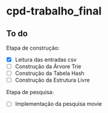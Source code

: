 # cpd-trabalho_final

## To do
Etapa de construção:
- [x] Leitura das entradas csv
- [ ] Construção da Árvore Trie
- [ ] Construção da Tabela Hash
- [ ] Construção da Estrutura Livre

Etapa de pesquisa:
- [ ] Implementação da pesquisa movie <title or prefix>
- [ ] Implementação da pesquisa user <userID>
- [ ] Implementação da pesquisa top<N> ‘<genre>’
- [ ] Implementação da pesquisa tags <list of tags>
- [ ] Implementação da pesquisa extra (com tempo, possivelmente)
